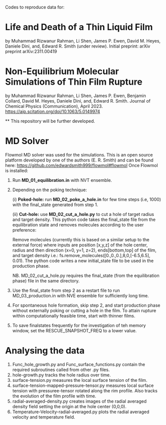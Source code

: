 Codes to reproduce data for: 

# Life and Death of a Thin Liquid Film
   by
   Muhammad Rizwanur Rahman, Li Shen, James P. Ewen, David M. Heyes, Daniele Dini, and, Edward R. Smith (under review).
   Initial preprint: arXiv preprint arXiv:2311.00419
   
# Non-Equilibrium Molecular Simulations of Thin Film Rupture
   by 
   Muhammad Rizwanur Rahman, Li Shen, James P. Ewen, Benjamin Collard, David M. Heyes, Daniele Dini, and, Edward R. Smith.
   Journal of Chemical Physics (Communication), April 2023.
   https://aip.scitation.org/doi/10.1063/5.0149974

** This repository will be further developed. 


# MD Solver
Flowmol MD solver was used for the simulations. This is an open source platform developed by one of the authors (E. R. Smith) and can be found here: https://github.com/edwardsmith999/flowmol#flowmol
Once Flowmol is installed: 

1. Run <b>MD_01_equilibration.in</b> with NVT ensemble.
2. Depending on the poking technique:

     (i) <b>Poked-hole:</b> run <b>MD_02_poke_a_hole.in</b> for few time steps (i.e, 1000) with the final_state generated from step 1.
     
     (ii) <b>Cut-hole:</b> use <b>MD_02_cut_a_hole.py</b> to cut a hole of target radius and target density. This python code takes the final_state file from the equilibration state and removes molecules according to the user preference:
     
     Remove molecules (currently this is based on a similar setup to the external force)
     where inputs are position [x,y,z] of the hole center, radius and then direction (x=0, y=1, z=2), ends[bottom,top] of the film, and target density
     i.e.: fs.remove_molecules([0.,0.,0.],8,0,[-6.5,6.5], 0.01). The python code writes a new initial_state file to be used in the production phase.
     
     NB. MD_02_cut_a_hole.py requires the final_state (from the equilibration phase) file in the same directory. 

3. Use the final_state from step 2 as a restart file to run MD_03_production.in with NVE ensemble for sufficiently long time.
4. For spontaneous hole formation, skip step 2, and start production phase without externally poking or cutting a hole in the film. To attain rupture within computationally feasible time, start with thinner films.
5. To save finalstates frequently for the investigation of teh memory window, set the RESCUE_SNAPSHOT_FREQ to a lower value. 

# Analysing the data
1. Func_hole_growth.py and Func_surface_functions.py contain the required subroutines called from other .py files.
1. hole-growth.py  tracks the hole radius over time.
2. surface-tension.py  measures the local surface tension of the film.
3. surface-tension-mapped-pressure-tensor.py measures local surface tension with pressuree-tensor rotated along the rim profile. Also tracks the evolution      of the film profile with time.
4. radial-averaged-density.py creates images of the radial averaged density field setting the origin at the hole center (0,0,0).
5. Temperature-Velocity-radial-averaged.py plots the radial averaged velocity and temperature field.
